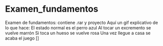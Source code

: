 # Examen_fundamentos
Examen de fundamentos: contiene .rar y proyecto
Aquí un gif explicativo de lo que hace:
El estado normal es el perro azul
Al tocar un excremento se vuelve marrón
Si toca un hueso se vuelve rosa
Una vez llegue a casa se acaba el juego
[]
